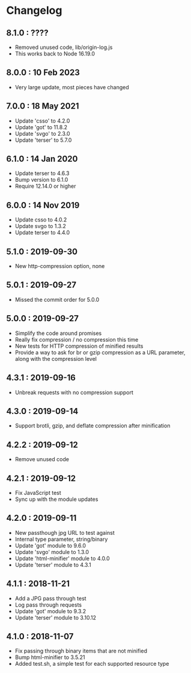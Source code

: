 # Changelog


## 8.1.0 : ????
- Removed unused code, lib/origin-log.js
- This works back to Node 16.19.0


## 8.0.0 : 10 Feb 2023
- Very large update, most pieces have changed


## 7.0.0 : 18 May 2021
- Update 'csso' to 4.2.0
- Update 'got' to 11.8.2
- Update 'svgo' to 2.3.0
- Update 'terser' to 5.7.0

## 6.1.0 : 14 Jan 2020
- Update terser to 4.6.3
- Bump version to 6.1.0
- Require 12.14.0 or higher

## 6.0.0 : 14 Nov 2019
- Update csso to 4.0.2
- Update svgo to 1.3.2
- Update terser to 4.4.0

## 5.1.0 : 2019-09-30
- New http-compression option, none

## 5.0.1 : 2019-09-27
- Missed the commit order for 5.0.0

## 5.0.0 : 2019-09-27
- Simplify the code around promises
- Really fix compression / no compression this time
- New tests for HTTP compression of minified results
- Provide a way to ask for br or gzip compression as a URL parameter, along with the compression level

## 4.3.1 : 2019-09-16
- Unbreak requests with no compression support

## 4.3.0 : 2019-09-14
- Support brotli, gzip, and deflate compression after minification

## 4.2.2 : 2019-09-12
- Remove unused code

## 4.2.1 : 2019-09-12
- Fix JavaScript test
- Sync up with the module updates

## 4.2.0 : 2019-09-11
- New passthough jpg URL to test against
- Internal type parameter, string/binary
- Update 'got' module to 9.6.0
- Update 'svgo' module to 1.3.0
- Update 'html-minifier' module to 4.0.0
- Update 'terser' module to 4.3.1

## 4.1.1 : 2018-11-21
- Add a JPG pass through test
- Log pass through requests
- Update 'got' module to 9.3.2
- Update 'terser' module to 3.10.12

## 4.1.0 : 2018-11-07
- Fix passing through binary items that are not minified
- Bump html-minifier to 3.5.21
- Added test.sh, a simple test for each supported resource type
